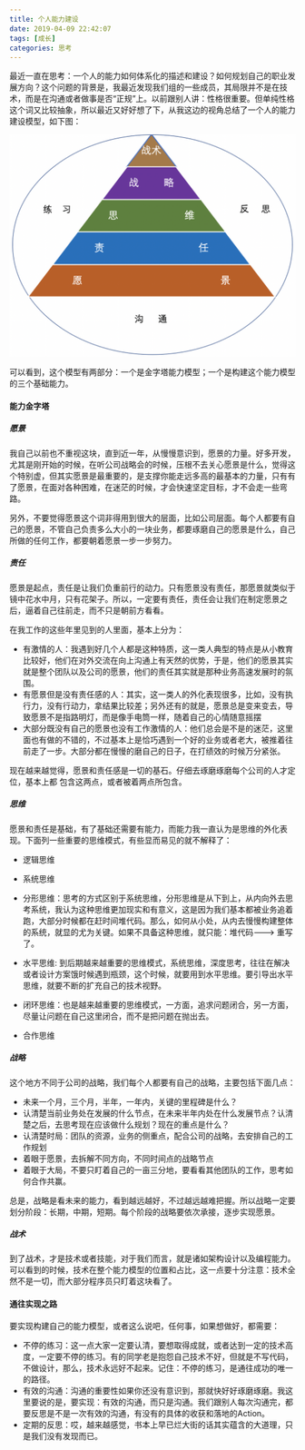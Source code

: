 ```yaml
---
title: 个人能力建设
date: 2019-04-09 22:42:07
tags: [成长]
categories: 思考
---
```


最近一直在思考：一个人的能力如何体系化的描述和建设？如何规划自己的职业发展方向？这个问题的背景是，我最近发现我们组的一些成员，其局限并不是在技术，而是在沟通或者做事是否“正规”上。以前跟别人讲：性格很重要。但单纯性格这个词又比较抽象，所以最近又好好想了下，从我这边的视角总结了一个人的能力建设模型，如下图：

![](/images/tech/personal_arch.png)

可以看到，这个模型有两部分：一个是金字塔能力模型；一个是构建这个能力模型的三个基础能力。

#### 能力金字塔

##### 愿景

我自己以前也不重视这块，直到近一年，从慢慢意识到，愿景的力量。好多开发，尤其是刚开始的时候，在听公司战略会的时候，压根不去关心愿景是什么，觉得这个特别虚，但其实愿景是最重要的，是支撑你能走远多高的最基本的力量，只有有了愿景，在面对各种困难，在迷茫的时候，才会快速坚定目标，才不会走一些弯路。

另外，不要觉得愿景这个词非得用到很大的层面，比如公司层面。每个人都要有自己的愿景，不管自己负责多么大小的一块业务，都要琢磨自己的愿景是什么，自己所做的任何工作，都要朝着愿景一步一步努力。

##### 责任

愿景是起点，责任是让我们负重前行的动力。只有愿景没有责任，那愿景就类似于镜中花水中月，只有花架子。所以，一定要有责任，责任会让我们在制定愿景之后，逼着自己往前走，而不只是朝前方看看。

在我工作的这些年里见到的人里面，基本上分为：

* 有激情的人：我遇到好几个人都是这种特质，这一类人典型的特点是从小教育比较好，他们在对外交流在向上沟通上有天然的优势，于是，他们的愿景其实就是整个团队以及公司的愿景，他们的责任其实就是那种业务高速发展时的氛围。
* 有愿景但是没有责任感的人：其实，这一类人的外化表现很多，比如，没有执行力，没有行动力，拿结果比较差；另外还有的就是，愿景总是变来变去，导致愿景不是指路明灯，而是像手电筒一样，随着自己的心情随意摇摆
* 大部分既没有自己的愿景也没有工作激情的人：他们总会是不是的迷茫，这里面也有做的不错的，不过基本上是恰巧遇到一个好的业务或者老大，被推着往前走了一步。大部分都在慢慢的磨自己的日子，在打绩效的时候万分紧张。

现在越来越觉得，愿景和责任感是一切的基石。仔细去琢磨琢磨每个公司的人才定位，基本上都 包含这两点，或者被着两点所包含。


##### 思维

愿景和责任是基础，有了基础还需要有能力，而能力我一直认为是思维的外化表现。下面列一些重要的思维模式，有些显而易见的就不解释了：

* 逻辑思维

* 系统思维

* 分形思维：思考的方式区别于系统思维，分形思维是从下到上，从内向外去思考系统，我认为这种思维更加现实和有意义，这是因为我们基本都被业务追着跑，大部分时候都在赶时间堆代码。那么，如何从小处，从内去慢慢构建整体的系统，就显的尤为关键。如果不具备这种思维，就只能：堆代码---> 重写了。

* 水平思维: 到后期越来越重要的思维模式，系统思维，深度思考，往往在解决或者设计方案饿时候遇到瓶颈，这个时候，就要用到水平思维。要引导出水平思维，就要不断的扩充自己的技术视野。

* 闭环思维：也是越来越重要的思维模式，一方面，追求问题闭合，另一方面，尽量让问题在自己这里闭合，而不是把问题在抛出去。

* 合作思维


##### 战略

这个地方不同于公司的战略，我们每个人都要有自己的战略，主要包括下面几点：

* 未来一个月，三个月，半年，一年内，关键的里程碑是什么？
* 认清楚当前业务处在发展的什么节点，在未来半年内处在什么发展节点？认清楚之后，去思考现在应该做什么规划？现在的重点是什么？
* 认清楚时局：团队的资源，业务的侧重点，配合公司的战略，去安排自己的工作规划
* 着眼于愿景，去拆解不同方向，不同时间点的战略节点
* 着眼于大局，不要只盯着自己的一亩三分地，要看看其他团队的工作，思考如何合作共赢。

总是，战略是看未来的能力，看到越远越好，不过越远越难把握。所以战略一定要划分阶段：长期，中期，短期。每个阶段的战略要依次承接，逐步实现愿景。


##### 战术

到了战术，才是技术或者技能，对于我们而言，就是诸如架构设计以及编程能力。可以看到的时候，技术在整个能力模型的位置和占比，这一点要十分注意：技术全然不是一切，而大部分程序员只盯着这块看了。

#### 通往实现之路

要实现构建自己的能力模型，或者这么说吧，任何事，如果想做好，都需要：

* 不停的练习：这一点大家一定要认清，要想取得成就，或者达到一定的技术高度，一定要不停的练习。有的同学老是抱怨自己技术不好，但就是不写代码，不做设计，那么，技术永远好不起来。记住：不停的练习，是通往成功的唯一的路径。
* 有效的沟通：沟通的重要性如果你还没有意识到，那就快好好琢磨琢磨。我这里要说的是，要实现：有效的沟通，而只是沟通。我们跟别人每次沟通完，都要反思是不是一次有效的沟通，有没有的具体的收获和落地的Action。
* 定期的反思：哎，越来越感觉，书本上早已烂大街的话其实蕴含的大道理，只是我们没有发现而已。